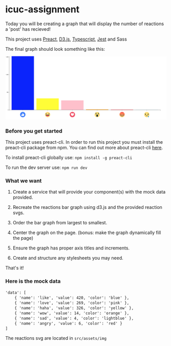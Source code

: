 # icuc-assignment

Today you will be creating a graph that will display the number of reactions a 'post' has recieved!

This project uses [Preact](https://preactjs.com/), [D3.js](https://d3js.org/), [Typescript](https://www.typescriptlang.org/), [Jest](https://jestjs.io/) and Sass

The final graph should look something like this:

![Alt text](./src/assets/graph.png?raw=true "Reactions")

### Before you get started

This project uses preact-cli. In order to run this project you must install the preact-cli package from npm. You can find out more about preact-cli [here](https://github.com/preactjs/preact-cli).

To install preact-cli globally use: `npm install -g preact-cli`

To run the dev server use: `npm run dev`

### What we want

1. Create a service that will provide your component(s) with the mock data provided.

2. Recreate the reactions bar graph using d3.js and the provided reaction svgs.

3. Order the bar graph from largest to smallest.

4. Center the graph on the page. (bonus: make the graph dynamically fill the page)

5. Ensure the graph has proper axis titles and increments.

6. Create and structure any stylesheets you may need.

That's it!


### Here is the mock data

```
'data': [
    { 'name': 'like', 'value': 420, 'color': 'blue' },
    { 'name': 'love', 'value': 269, 'color': 'pink' },
    { 'name': 'haha', 'value': 326, 'color': 'yellow' },
    { 'name': 'wow', 'value': 14, 'color': 'orange' },
    { 'name': 'sad', 'value': 4, 'color': 'lightblue' },
    { 'name': 'angry', 'value': 6, 'color': 'red' }
]
```

The reactions svg are located in `src/assets/img`
